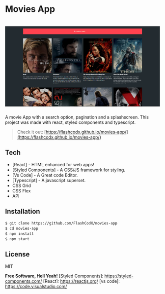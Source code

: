 # Movies App

# ![preview](src/assets/screenshot.png)

A movie App with a search option, pagination and a splashscreen.
This project was made with react, styled components and typescript.

> Check it out: [https://flashcodx.github.io/movies-app/](https://flashcodx.github.io/movies-app/)

## Tech

- [React] - HTML enhanced for web apps!
- [Styled Components] - A CSS/JS framework for styling.
- [Vs Code] - A Great code Editor.
- [Typescript] - A javascript superset.
- CSS Grid
- CSS Flex
- API

## Installation

```sh
$ git clone https://github.com/FlashCodX/movies-app
$ cd movies-app
$ npm install
$ npm start
```

## License

MIT

**Free Software, Hell Yeah!**
[Styled Components]: https://styled-components.com/
[React]: <https://reactjs.org/>
[vs code]: https://code.visualstudio.com/
